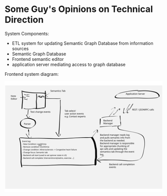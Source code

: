 # Some Guy's Opinions on Technical Direction

System Components:

- ETL system for updating Semantic Graph Database from information sources
- Semantic Graph Database
- Frontend semantic editor
- application server mediating access to graph database

Frontend system diagram:

![frontend system](./fig_01.svg)
